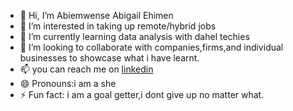 - 👋 Hi, I’m Abiemwense Abigail Ehimen
- 👀 I’m interested in taking up  remote/hybrid jobs
- 🌱 I’m currently learning data analysis with dahel techies
- 💞️ I’m looking to collaborate with companies,firms,and individual businesses to showcase what i have learnt.
- 📫 you can reach me on [linkedin](www.linkedin.com/in/ehimen-abiemwense-85139821a)
- 😄 Pronouns:i am a she
- ⚡ Fun fact: i am a goal getter,i dont give up no matter what.


